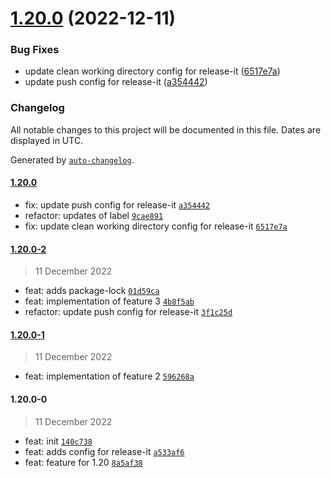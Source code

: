 

# [1.20.0](https://github.com/alicandirik/automatic-release/compare/1.20.0-2...1.20.0) (2022-12-11)


### Bug Fixes

* update clean working directory config for release-it ([6517e7a](https://github.com/alicandirik/automatic-release/commit/6517e7a3325342a399aaa3b5e98db97eb7a26605))
* update push config for release-it ([a354442](https://github.com/alicandirik/automatic-release/commit/a354442f2914f452624cad870df3f88f4d49d95f))

### Changelog

All notable changes to this project will be documented in this file. Dates are displayed in UTC.

Generated by [`auto-changelog`](https://github.com/CookPete/auto-changelog).

#### [1.20.0](https://github.com/alicandirik/automatic-release/compare/1.20.0-2...1.20.0)

- fix: update push config for release-it [`a354442`](https://github.com/alicandirik/automatic-release/commit/a354442f2914f452624cad870df3f88f4d49d95f)
- refactor: updates of label [`9cae891`](https://github.com/alicandirik/automatic-release/commit/9cae89171c2dc680978b9b4d1f43c1dd141980df)
- fix: update clean working directory config for release-it [`6517e7a`](https://github.com/alicandirik/automatic-release/commit/6517e7a3325342a399aaa3b5e98db97eb7a26605)

#### [1.20.0-2](https://github.com/alicandirik/automatic-release/compare/1.20.0-1...1.20.0-2)

> 11 December 2022

- feat: adds package-lock [`01d59ca`](https://github.com/alicandirik/automatic-release/commit/01d59ca5943d87063d8161b0bbbf5374db422e5b)
- feat: implementation of feature 3 [`4b8f5ab`](https://github.com/alicandirik/automatic-release/commit/4b8f5ab2c10ef542d4c4695fc78b7c85a091da72)
- refactor: update push config for release-it [`3f1c25d`](https://github.com/alicandirik/automatic-release/commit/3f1c25d33be851033a6b83d600197d1951598025)

#### [1.20.0-1](https://github.com/alicandirik/automatic-release/compare/1.20.0-0...1.20.0-1)

> 11 December 2022

- feat: implementation of feature 2 [`596268a`](https://github.com/alicandirik/automatic-release/commit/596268aed6928a878460ae169535be4e2230e494)

#### 1.20.0-0

> 11 December 2022

- feat: init [`140c738`](https://github.com/alicandirik/automatic-release/commit/140c738ab2615e4baf4200f36cce5bb288bb08cc)
- feat: adds config for release-it [`a533af6`](https://github.com/alicandirik/automatic-release/commit/a533af657fdc3963ee0e74684e919a0ecbb90702)
- feat: feature for 1.20 [`8a5af38`](https://github.com/alicandirik/automatic-release/commit/8a5af381b1788d519808b753188f87b2d2caa86f)